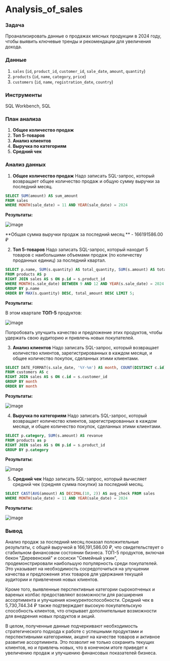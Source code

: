 # Analysis_of_sales

### Задача
Проанализировать данные о продажах мясных продукции в 2024 году, чтобы выявить ключевые тренды и рекомендации для увеличения дохода.

### Данные
1. `sales` (`id`, `product_id`, `customer_id`, `sale_date`, `amount`, `quantity`)
2. `products` (`id`, `name`, `category`, `price`)
3. `customers` (`id`, `name`, `registration_date`, `country`)

### Инструменты
SQL Workbench, SQL

### План анализа
1. **Общее количество продаж**
2. **Топ 5-товаров**
3. **Анализ клиентов**
4. **Выручка по категориям**
5. **Средний чек**

### Анализ данных
1. **Общее количество продаж** Надо записать SQL-запрос, который возвращает общее количество продаж и общую сумму выручки за последний месяц.
```sql
SELECT SUM(amount) AS sum_amount
FROM sales
WHERE MONTH(sale_date) = 11 AND YEAR(sale_date) = 2024
```
**Результаты:**

![image](https://github.com/user-attachments/assets/d1d09188-57af-43b6-a870-9d91df9d27dd)

**Общая сумма выручки продаж за последний месяц ** - 166191586.00 ₽

2. **Топ 5-товаров** Надо записать SQL-запрос, который находит 5 товаров с наибольшими объемами продаж (по количеству проданных единиц) за последний квартал.
```sql
SELECT p.name, SUM(s.quantity) AS total_quantity, SUM(s.amount) AS total_amount 
FROM products AS p
RIGHT JOIN sales AS s ON p.id = s.product_id
WHERE MONTH(s.sale_date) BETWEEN 9 AND 12 AND YEAR(s.sale_date) = 2024
GROUP BY p.name
ORDER BY MAX(s.quantity) DESC, total_amount DESC LIMIT 5;
```
**Результаты:**

В этом квартале **ТОП-5** продуктов:

![image](https://github.com/user-attachments/assets/6f085c0f-a030-4196-864b-692657643cc0)

Попробовать улучшить качество и предложение этих продуктов, чтобы удержать свою аудиторию и привлечь новых покупателей.



3. **Анализ клиентов** Надо записать SQL-запрос, который возвращает количество клиентов, зарегистрированных в каждом месяце, и общее количество покупок, сделанных этими клиентами.
```sql
SELECT DATE_FORMAT(s.sale_date, '%Y-%m') AS month, COUNT(DISTINCT c.id) AS clients, COUNT(s.amount) AS count_amount
FROM customers AS c
RIGHT JOIN sales AS s ON c.id = s.customer_id
GROUP BY month
ORDER BY month
```
**Результаты:**

![image](https://github.com/user-attachments/assets/2122cd85-a22e-41c6-84d5-4e4fcc0328be)

4. **Выручка по категориям** Надо записать SQL-запрос, который возвращает количество клиентов, зарегистрированных в каждом месяце, и общее количество покупок, сделанных этими клиентами.
```sql
SELECT p.category, SUM(s.amount) AS revanue
FROM products as p
RIGHT JOIN sales AS s ON p.id = s.product_id
GROUP BY p.category
```
**Результаты:**

![image](https://github.com/user-attachments/assets/467a9ca0-b1a5-4c0b-8b1c-69bb1c24f373)

5. **Средний чек** Надо записать SQL-запрос, который вычисляет средний чек (средняя сумма покупки) за последний месяц.
```sql
SELECT CAST(AVG(amount) AS DECIMAL(10, 2)) AS avg_check FROM sales
WHERE MONTH(sale_date) = 11 AND YEAR(sale_date) = 2024
```
**Результаты:**

![image](https://github.com/user-attachments/assets/593532a1-bea4-49af-a86e-bc1a271c18bc)

### Вывод

Анализ продаж за последний месяц показал положительные результаты, с общей выручкой в 166,191,586.00 ₽, что свидетельствует о стабильном финансовом состоянии бизнеса. ТОП-5 продуктов, включая бекон "Деревенский" и сосиски "Семейный ужин", продемонстрировали наибольшую популярность среди покупателей. Это указывает на необходимость сосредоточиться на улучшении качества и предложения этих товаров для удержания текущей аудитории и привлечения новых клиентов.

Кроме того, выявленные перспективные категории сырокопченых и вареных колбас предоставляют возможности для расширения ассортимента и улучшения конкурентоспособности. Средний чек в 5,730,744.34 ₽ также подтверждает высокую покупательскую способность клиентов, что открывает дополнительные возможности для внедрения новых продуктов и акций.

В целом, полученные данные подчеркивают необходимость стратегического подхода к работе с успешными продуктами и перспективными категориями, акцент на качестве товаров и активное развитие ассортимента. Это позволит не только сохранить текущих клиентов, но и привлечь новых, что в конечном итоге приведет к увеличению продаж и улучшению финансовых показателей бизнеса.
